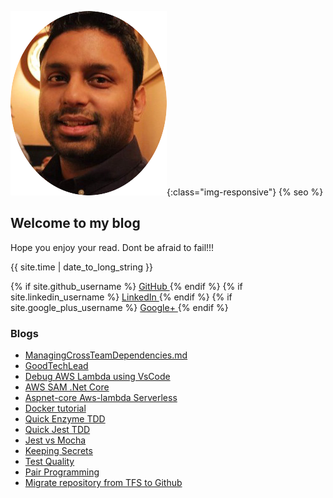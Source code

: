 <link rel="stylesheet" href="//maxcdn.bootstrapcdn.com/font-awesome/4.3.0/css/font-awesome.min.css">

![image-title-here](img/logo.png){:class="img-responsive"}
{% seo %}
## Welcome to my blog

Hope you enjoy your read.
Dont be afraid to fail!!!

{{ site.time | date_to_long_string }}
<div>
{% if site.github_username %}
    <a href="https://github.com/{{ site.github_username }}">
      <i class="fa fa-github"></i> GitHub
    </a>
{% endif %}
{% if site.linkedin_username %}
    <a href="https://linkedin.com/in/{{ site.linkedin_username }}">
      <i class="fa fa-linkedin"></i> LinkedIn
    </a>
{% endif %}
{% if site.google_plus_username %}
    <a href="https://plus.google.com/{{ site.google_plus_username }}">
    <i class="fa fa-google-plus"></i> Google+
    </a>
{% endif %}
</div>

### Blogs

* [ManagingCrossTeamDependencies.md](managingCrossTeamDependencies.md)
* [GoodTechLead](blogs/goodTechLead.md)
* [Debug AWS Lambda using VsCode](blogs/debugAWSLambda.md)
* [AWS SAM .Net Core](blogs/awsSamNetCore.md)
* [Aspnet-core Aws-lambda Serverless](blogs/aspnetCoreAwsLambdaServerless.md)
* [Docker tutorial](blogs/dockerFundamentals.md)
* [Quick Enzyme TDD](blogs/enzymeTDD.md)
* [Quick Jest TDD](blogs/jestTDD.md)
* [Jest vs Mocha](blogs/jestVSmocha.md)
* [Keeping Secrets](blogs/keepingSecrets.md)
* [Test Quality](blogs/testQuality.md)
* [Pair Programming](blogs/pairProgramming.md)
* [Migrate repository from TFS to Github](blogs/migrateRepoFromTfsToGithub.md)